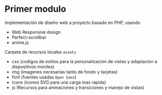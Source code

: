 # Primer modulo

Implementación de diseño web a proyecto basado en PHP, usando

* Web Responsive design
* Perfect-scrollbar
* anime.js

Carpeta de recursos locales `assets`

* css (codigos de estilos para la personalizacion de vistas y adaptacion a dispositivos moviles)
* img (imagenes necesarias tanto de fondo y tarjetas)
* font (fuentes usadas `Open Sans`)
* icons (iconos SVG para una carga mas rapida)
* js (Recursos para animaciones y transiciones y manejo de vistas)
